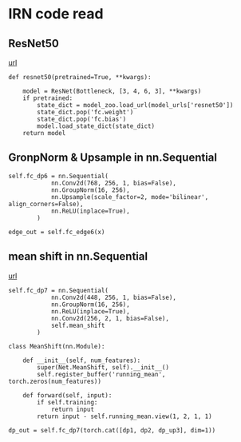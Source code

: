 # IRN code read
## ResNet50
[url](https://github.com/jiwoon-ahn/irn/blob/master/net/resnet50.py)
```
def resnet50(pretrained=True, **kwargs):

    model = ResNet(Bottleneck, [3, 4, 6, 3], **kwargs)
    if pretrained:
        state_dict = model_zoo.load_url(model_urls['resnet50'])
        state_dict.pop('fc.weight')
        state_dict.pop('fc.bias')
        model.load_state_dict(state_dict)
    return model
```
## GronpNorm & Upsample in nn.Sequential
```
self.fc_dp6 = nn.Sequential(
            nn.Conv2d(768, 256, 1, bias=False),
            nn.GroupNorm(16, 256),
            nn.Upsample(scale_factor=2, mode='bilinear', align_corners=False),
            nn.ReLU(inplace=True),
        )

edge_out = self.fc_edge6(x)
```
## mean shift in nn.Sequential
[url](https://github.com/jiwoon-ahn/irn/blob/a2ece0034d0a5a9635e4e131cd4fa6e2a779d316/net/resnet50_irn.py#L87)
```
self.fc_dp7 = nn.Sequential(
            nn.Conv2d(448, 256, 1, bias=False),
            nn.GroupNorm(16, 256),
            nn.ReLU(inplace=True),
            nn.Conv2d(256, 2, 1, bias=False),
            self.mean_shift
        )
        
class MeanShift(nn.Module):

    def __init__(self, num_features):
        super(Net.MeanShift, self).__init__()
        self.register_buffer('running_mean', torch.zeros(num_features))

    def forward(self, input):
        if self.training:
            return input
        return input - self.running_mean.view(1, 2, 1, 1)

dp_out = self.fc_dp7(torch.cat([dp1, dp2, dp_up3], dim=1))
```